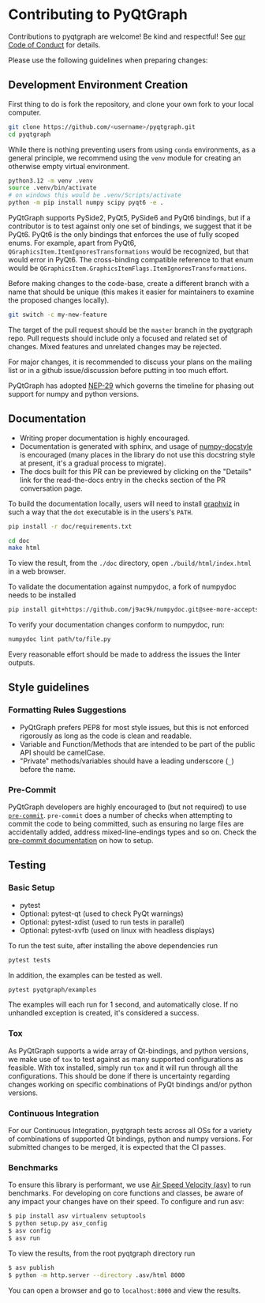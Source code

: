 # Contributing to PyQtGraph

Contributions to pyqtgraph are welcome! Be kind and respectful! See
[our Code of Conduct](CODE_OF_CONDUCT.md) for details.

Please use the following guidelines when preparing changes:

## Development Environment Creation

First thing to do is fork the repository, and clone your own fork to your local
computer.

```bash
git clone https://github.com/<username>/pyqtgraph.git
cd pyqtgraph
```

While there is nothing preventing users from using `conda` environments, as a general
principle, we recommend using the `venv` module for creating an otherwise empty virtual
environment.

```bash
python3.12 -m venv .venv
source .venv/bin/activate
# on windows this would be .venv/Scripts/activate
python -m pip install numpy scipy pyqt6 -e .
```

PyQtGraph supports PySide2, PyQt5, PySide6 and PyQt6 bindings, but if a contributor is
to test against only one set of bindings, we suggest that it be PyQt6.  PyQt6 is the
only bindings that enforces the use of fully scoped enums. For example, apart from PyQt6, `QGraphicsItem.ItemIgnoresTransformations` would be recognized, but that would error in PyQt6. The cross-binding compatible reference to that enum would be
`QGraphicsItem.GraphicsItemFlags.ItemIgnoresTransformations`.

Before making changes to the code-base, create a different branch with a name that
should be unique (this makes it easier for maintainers to examine the proposed changes
locally).

```bash
git switch -c my-new-feature
```

The target of the pull request should be the `master` branch in the pyqtgraph repo.
Pull requests should include only a focused and related set of changes. Mixed features and unrelated changes may be rejected.

For major changes, it is recommended to discuss your plans on the mailing list or in a
github issue/discussion before putting in too much effort.

PyQtGraph has adopted [NEP-29](https://numpy.org/neps/nep-0029-deprecation_policy.html)
which governs the timeline for phasing out support for numpy and python versions.

## Documentation

* Writing proper documentation is highly encouraged.
* Documentation is generated with sphinx, and usage of
  [numpy-docstyle](https://numpydoc.readthedocs.io/en/latest/format.html) is encouraged
  (many places in the library do not use this docstring style at present, it's a gradual
  process to migrate).
* The docs built for this PR can be previewed by clicking on the "Details" link for the
  read-the-docs entry in the checks section of the PR conversation page.

To build the documentation locally, users will need to install
[graphviz](https://graphviz.org/) in such a way that the `dot` executable is in the
users's `PATH`.

```bash
pip install -r doc/requirements.txt 
```

```bash
cd doc
make html
```

To view the result, from the `./doc` directory, open `./build/html/index.html` in a web
browser.

To validate the documentation against numpydoc, a fork of numpydoc needs to be installed

```bash
pip install git+https://github.com/j9ac9k/numpydoc.git@see-more-accepts-sphinx-crosslinks
```

To verify your documentation changes conform to numpydoc, run:

```bash
numpydoc lint path/to/file.py
```

Every reasonable effort should be made to address the issues the linter outputs.

## Style guidelines

### Formatting ~~Rules~~ Suggestions

* PyQtGraph prefers PEP8 for most style issues, but this is not enforced rigorously as
  long as the code is clean and readable.
* Variable and Function/Methods that are intended to be part of the public API should be
  camelCase.
* "Private" methods/variables should have a leading underscore (`_`) before the name.

### Pre-Commit

PyQtGraph developers are highly encouraged to (but not required) to use
[`pre-commit`](https://pre-commit.com/).  `pre-commit` does a number of checks when
attempting to commit the code to being committed, such as ensuring no large files are
accidentally added, address mixed-line-endings types and so on.  Check the
[pre-commit documentation](https://pre-commit.com) on how to setup.

## Testing

### Basic Setup

* pytest
* Optional: pytest-qt    (used to check PyQt warnings)
* Optional: pytest-xdist (used to run tests in parallel)
* Optional: pytest-xvfb  (used on linux with headless displays)

To run the test suite, after installing the above dependencies run

```bash
pytest tests
```

In addition, the examples can be tested as well.

```bash
pytest pyqtgraph/examples
```

The examples will each run for 1 second, and automatically close. If no unhandled
exception is created, it's considered a success.

### Tox

As PyQtGraph supports a wide array of Qt-bindings, and python versions, we make use of
`tox` to test against as many supported configurations as feasible.  With tox installed,
simply run `tox` and it will run through all the configurations.  This should be done if
there is uncertainty regarding changes working on specific combinations of PyQt bindings
and/or python versions.

### Continuous Integration

For our Continuous Integration, pyqtgraph tests across all OSs for a variety of
combinations of supported Qt bindings, python and numpy versions. For submitted changes
to be merged, it is expected that the CI passes.

### Benchmarks

To ensure this library is performant, we use 
[Air Speed Velocity (asv)](https://asv.readthedocs.io/en/stable/) to run 
benchmarks. For developing on core functions and classes, be aware of any 
impact your changes have on their speed. To configure and run asv:

```bash
$ pip install asv virtualenv setuptools
$ python setup.py asv_config
$ asv config
$ asv run
```

To view the results, from the root pyqtgraph directory run

```bash
$ asv publish
$ python -m http.server --directory .asv/html 8000
```

You can open a browser and go to `localhost:8000` and view the results.
